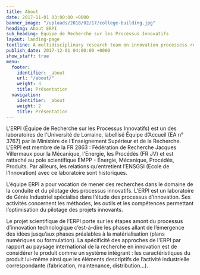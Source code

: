 ```yaml
---
title: About
date: 2017-11-01 03:00:00 +0000
banner_image: "/uploads/2018/02/17/college-building.jpg"
heading: About ERPI
sub_heading: Equipe de Recherche sur les Processus Innovatifs
layout: landing-page
textline: A multidisciplinary research team on innovation processess research.
publish_date: 2017-12-01 04:00:00 +0000
show_staff: true
menu:
  footer:
    identifier: _about
    url: "/about/"
    weight: 3
    title: Présentation
  navigation:
    identifier: _about
    weight: 2
    title: Présentation
---
```


L’ERPI (Équipe de Recherche sur les Processus Innovatifs) est un des laboratoires de l'Université de Lorraine, labellisé Équipe d’Accueil (EA n° 3767) par le Ministère de l’Enseignement Supérieur et de la Recherche. L'ERPI est membre de la FR 2863 : Fédération de Recherche Jacques Villermaux pour la Mécanique, l'Energie, les Procédés (FR JV) et est rattaché au pole scientifique EMPP - Énergie, Mécanique, Procédés, Produits. Par ailleurs, les relations qu’entretient l’ENSGSI (Ecole de l'Innovation) avec ce laboratoire sont historiques.

L’équipe ERPI a pour vocation de mener des recherches dans le domaine de la conduite et du pilotage des processus innovatifs. L’ERPI est un laboratoire de Génie Industriel spécialisé dans l’étude des processus d’innovation. Ses activités concernent les méthodes, les outils et les compétences permettant l’optimisation du pilotage des projets innovants.

Le projet scientifique de l’ERPI porte sur les étapes amont du processus d’innovation technologique c’est-à-dire les phases allant de l’émergence des idées jusqu’aux phases préalables à la matérialisation (plans numériques ou formulation). La spécificité des approches de l'ERPI par rapport au paysage international de la recherche en innovation est de considérer le produit comme un système intégrant : les caractéristiques du produit lui-même ainsi que les éléments descriptifs de l’activité industrielle correspondante (fabrication, maintenance, distribution…).
